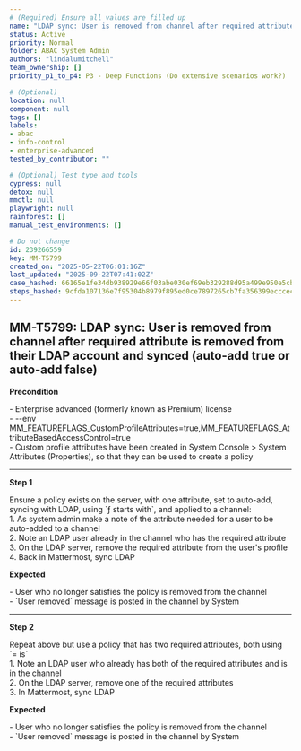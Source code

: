 ```yaml
---
# (Required) Ensure all values are filled up
name: "LDAP sync: User is removed from channel after required attribute is removed from their LDAP account and synced (auto-add true or auto-add false)"
status: Active
priority: Normal
folder: ABAC System Admin
authors: "lindalumitchell"
team_ownership: []
priority_p1_to_p4: P3 - Deep Functions (Do extensive scenarios work?)

# (Optional)
location: null
component: null
tags: []
labels:
- abac
- info-control
- enterprise-advanced
tested_by_contributor: ""

# (Optional) Test type and tools
cypress: null
detox: null
mmctl: null
playwright: null
rainforest: []
manual_test_environments: []

# Do not change
id: 239266559
key: MM-T5799
created_on: "2025-05-22T06:01:16Z"
last_updated: "2025-09-22T07:41:02Z"
case_hashed: 66165e1fe34db938929e66f03abe030ef69eb329288d95a499e950e5cbf3558753ff503825a4eb6021a0075dbec35976
steps_hashed: 9cfda107136e7f95304b8979f895ed0ce7897265cb7fa356399ecccec1b275f2f0a333985b1844152e170d8fbe427544
---
```


<!-- (Auto-generated) Based on frontmatter's "key" and "name" -->

## MM-T5799: LDAP sync: User is removed from channel after required attribute is removed from their LDAP account and synced (auto-add true or auto-add false)

**Precondition**

\- Enterprise advanced (formerly known as Premium) license\
\- --env MM\_FEATUREFLAGS\_CustomProfileAttributes=true,MM\_FEATUREFLAGS\_AttributeBasedAccessControl=true\
\- Custom profile attributes have been created in System Console > System ​Attributes (Properties), so that they can be used to create a policy

---

**Step 1**

Ensure a policy exists on the server, with one attribute, set to auto-add, syncing with LDAP, using \`ƒ starts with\`, and applied to a channel:\
1\. As system admin make a note of the attribute needed for a user to be auto-added to a channel\
2\. Note an LDAP user already in the channel who has the required attribute\
3\. On the LDAP server, remove the required attribute from the user's profile\
4\. Back in Mattermost, sync LDAP

**Expected**

\- User who no longer satisfies the policy is removed from the channel\
\- \`User removed\` message is posted in the channel by System

---

**Step 2**

Repeat above but use a policy that has two required attributes, both using \`= is\`\
1\. Note an LDAP user who already has both of the required attributes and is in the channel\
2\. On the LDAP server, remove one of the required attributes\
3\. In Mattermost, sync LDAP

**Expected**

\- User who no longer satisfies the policy is removed from the channel\
\- \`User removed\` message is posted in the channel by System
